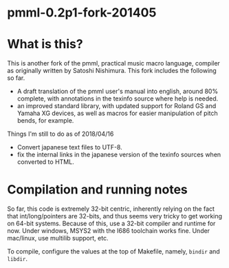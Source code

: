 pmml-0.2p1-fork-201405
============================

# What is this?

This is another fork of the pmml, practical music macro language, compiler as originally written by Satoshi Nishimura.
This fork includes the following so far.

* A draft translation of the pmml user's manual into english, around 80% complete, with annotations in the texinfo source where help is needed.
* an improved standard library, with updated support for Roland GS and Yamaha XG devices, as well as macros for easier manipulation of pitch bends, for example.

Things I'm still to do as of 2018/04/16

* Convert japanese text files to UTF-8.
* fix the internal links in the japanese version of the texinfo sources when converted to HTML.

# Compilation and running notes

So far, this code is extremely 32-bit centric, inherently relying on the fact that int/long/pointers are 32-bits, and thus seems very tricky to get working on 64-bit systems. Because of this, use a 32-bit compiler and runtime for now. Under windows, MSYS2 with the I686 toolchain works fine.
Under mac/linux, use multilib support, etc.

To compile, configure the values at the top of Makefile, namely, `bindir` and `libdir`. 
